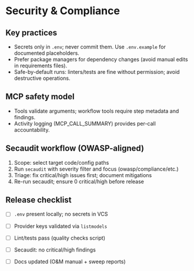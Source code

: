 # Security & Compliance

## Key practices
- Secrets only in `.env`; never commit them. Use `.env.example` for documented placeholders.
- Prefer package managers for dependency changes (avoid manual edits in requirements files).
- Safe-by-default runs: linters/tests are fine without permission; avoid destructive operations.

## MCP safety model
- Tools validate arguments; workflow tools require step metadata and findings.
- Activity logging (MCP_CALL_SUMMARY) provides per-call accountability.

## Secaudit workflow (OWASP-aligned)
1) Scope: select target code/config paths
2) Run `secaudit` with severity filter and focus (owasp/compliance/etc.)
3) Triage: fix critical/high issues first; document mitigations
4) Re-run secaudit; ensure 0 critical/high before release

## Release checklist
- [ ] `.env` present locally; no secrets in VCS
- [ ] Provider keys validated via `listmodels`
- [ ] Lint/tests pass (quality checks script)
- [ ] Secaudit: no critical/high findings
- [ ] Docs updated (O&M manual + sweep reports)

